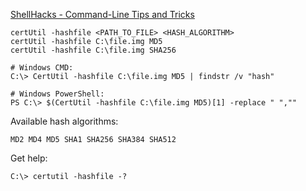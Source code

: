 [ShellHacks - Command-Line Tips and Tricks](https://www.shellhacks.com/)



```shell
certUtil -hashfile <PATH_TO_FILE> <HASH_ALGORITHM>
certUtil -hashfile C:\file.img MD5
certUtil -hashfile C:\file.img SHA256

# Windows CMD:
C:\> CertUtil -hashfile C:\file.img MD5 | findstr /v "hash"

# Windows PowerShell:
PS C:\> $(CertUtil -hashfile C:\file.img MD5)[1] -replace " ",""
```

Available hash algorithms:

```
MD2 MD4 MD5 SHA1 SHA256 SHA384 SHA512
```

Get help:

```
C:\> certutil -hashfile -?
```

